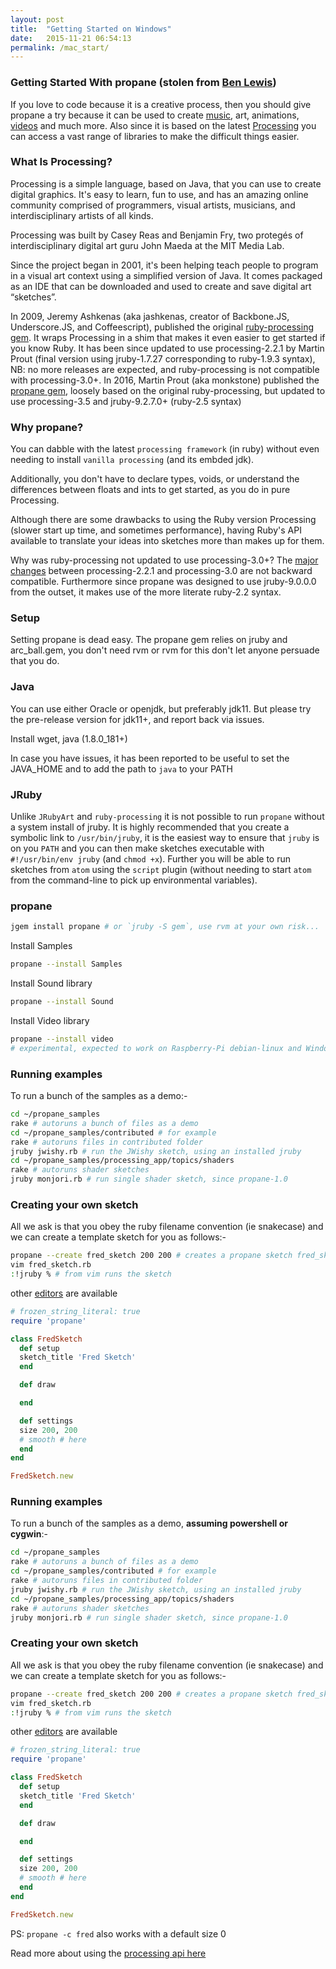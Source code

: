 ```yaml
---
layout: post
title:  "Getting Started on Windows"
date:   2015-11-21 06:54:13
permalink: /mac_start/
---
```


### Getting Started With propane (stolen from [Ben Lewis][ben])

If you love to code because it is a creative process, then you should give propane a try because it can be used to create [music][sound], art, animations, [videos][video] and much more. Also since it is based on the latest [Processing][processing] you can access a vast range of libraries to make the difficult things easier.

### What Is Processing?

Processing is a simple language, based on Java, that you can use to create digital graphics. It's easy to learn, fun to use, and has an amazing online community comprised of programmers, visual artists, musicians, and interdisciplinary artists of all kinds.

Processing was built by Casey Reas and Benjamin Fry, two protegés of interdisciplinary digital art guru John Maeda at the MIT Media Lab.

Since the project began in 2001, it's been helping teach people to program in a visual art context using a simplified version of Java. It comes packaged as an IDE that can be downloaded and used to create and save digital art “sketches”.

In 2009, Jeremy Ashkenas (aka jashkenas, creator of Backbone.JS, Underscore.JS, and Coffeescript), published the original [ruby-processing gem][gem]. It wraps Processing in a shim that makes it even easier to get started if you know Ruby. It has been since updated to use processing-2.2.1 by Martin Prout (final version using jruby-1.7.27 corresponding to ruby-1.9.3 syntax), NB: no more releases are expected, and ruby-processing is not compatible with processing-3.0+.
In 2016, Martin Prout (aka monkstone) published the [propane gem][propane], loosely based on the original ruby-processing, but updated to use processing-3.5 and jruby-9.2.7.0+ (ruby-2.5 syntax)

### Why propane?

You can dabble with the latest `processing framework` (in ruby) without even needing to install `vanilla processing` (and its embded jdk).

Additionally, you don't have to declare types, voids, or understand the differences between floats and ints to get started, as you do in pure Processing.

Although there are some drawbacks to using the Ruby version Processing (slower start up time, and sometimes performance), having Ruby's API available to translate your ideas into sketches more than makes up for them.

Why was ruby-processing not updated to use processing-3.0+? The [major changes][changes] between processing-2.2.1 and processing-3.0 are not backward compatible. Furthermore since propane was designed to use jruby-9.0.0.0 from the outset, it makes use of the more literate ruby-2.2 syntax.

### Setup

Setting propane is dead easy. The propane gem relies on jruby and arc_ball.gem, you don't need rvm or rvm for this don't let anyone persuade that you do.

### Java

You can use either Oracle or openjdk, but preferably jdk11. But please try the pre-release version for jdk11+, and report back via issues.

Install wget, java (1.8.0_181+)

In case you have issues, it has been reported to be useful to set the JAVA_HOME and to add the path to `java` to your PATH

### JRuby

Unlike `JRubyArt` and `ruby-processing` it is not possible to run `propane` without a system install of jruby. It is highly recommended that you create a symbolic link to `/usr/bin/jruby`, it is the easiest way to ensure that `jruby` is on you `PATH` and you can then make sketches executable with `#!/usr/bin/env jruby` (and `chmod +x`). Further you will be able to run sketches from `atom` using the `script` plugin (without needing to start `atom` from the command-line to pick up environmental variables).

### propane

```bash
jgem install propane # or `jruby -S gem`, use rvm at your own risk...
```

Install Samples

```bash
propane --install Samples
```

Install Sound library

```bash
propane --install Sound
```

Install Video library

```bash
propane --install video
# experimental, expected to work on Raspberry-Pi debian-linux and Windows
```

### Running examples

To run a bunch of the samples as a demo:-

```bash
cd ~/propane_samples
rake # autoruns a bunch of files as a demo
cd ~/propane_samples/contributed # for example
rake # autoruns files in contributed folder
jruby jwishy.rb # run the JWishy sketch, using an installed jruby
cd ~/propane_samples/processing_app/topics/shaders
rake # autoruns shader sketches
jruby monjori.rb # run single shader sketch, since propane-1.0
```

### Creating your own sketch

All we ask is that you obey the ruby filename convention (ie snakecase) and we can create a template sketch for you as follows:-

```bash
propane --create fred_sketch 200 200 # creates a propane sketch fred_sketch.rb (see below)
vim fred_sketch.rb
:!jruby % # from vim runs the sketch
```

other [editors][editors] are available

```ruby
# frozen_string_literal: true
require 'propane'

class FredSketch
  def setup
  sketch_title 'Fred Sketch'
  end

  def draw

  end

  def settings
  size 200, 200
  # smooth # here
  end
end

FredSketch.new
```

### Running examples

To run a bunch of the samples as a demo, __assuming powershell or cygwin__:-

```bash
cd ~/propane_samples
rake # autoruns a bunch of files as a demo
cd ~/propane_samples/contributed # for example
rake # autoruns files in contributed folder
jruby jwishy.rb # run the JWishy sketch, using an installed jruby
cd ~/propane_samples/processing_app/topics/shaders
rake # autoruns shader sketches
jruby monjori.rb # run single shader sketch, since propane-1.0
```

### Creating your own sketch

All we ask is that you obey the ruby filename convention (ie snakecase) and we can create a template sketch for you as follows:-

```bash
propane --create fred_sketch 200 200 # creates a propane sketch fred_sketch.rb (see below)
vim fred_sketch.rb
:!jruby % # from vim runs the sketch
```

other [editors][editors] are available

```ruby
# frozen_string_literal: true
require 'propane'

class FredSketch
  def setup
  sketch_title 'Fred Sketch'
  end

  def draw

  end

  def settings
  size 200, 200
  # smooth # here
  end
end

FredSketch.new
```

PS: `propane -c fred` also works with a default size 0

Read more about using the [processing api here][api]

[report]:https://github.com/processing/processing/issues/5006
[api]: {{site.github.url}}/methods/processing_api.html
[editors]:{{site.github.url}}/editors/
[ben]:https://blog.engineyard.com/2015/getting-started-with-ruby-processing
[processing]:https://processing.org/
[gem]:https://rubygems.org/gems/ruby-processing
[propane]:https://rubygems.org/gems/propane
[changes]:https://github.com/processing/processing/wiki/Changes-in-3.0
[official]:https://processing.org/download/?processing
[platforms]:https://github.com/processing/processing/wiki/Supported-Platforms
[bitnami]:https://bitnami.com/stack/jruby/installer
[sound]:https://monkstone.github.io/_posts/minim
[video]:https://monkstone.github.io/_posts/create_video
